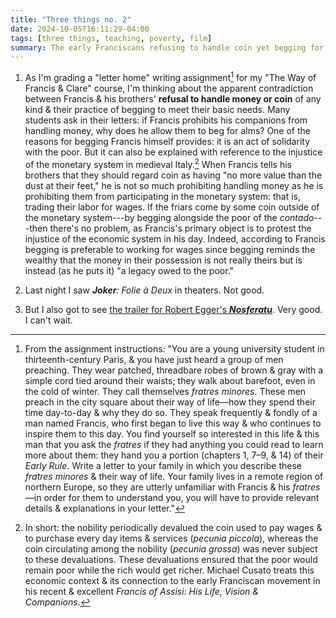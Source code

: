 ```yaml
---
title: "Three things no. 2"
date: 2024-10-05T16:11:29-04:00
tags: [three things, teaching, poverty, film]
summary: The early Franciscans refusing to handle coin yet begging for alms, the new Joker movie, & the new Nosferatu trailer.
---
```


1. As I'm grading a "letter home" writing assignment[^1] for my "The Way of Francis & Clare" course, I'm thinking about the apparent contradiction between Francis & his brothers' **refusal to handle money or coin** of any kind & their practice of begging to meet their basic needs. Many students ask in their letters: if Francis prohibits his companions from handling money, why does he allow them to beg for alms? One of the reasons for begging Francis himself provides: it is an act of solidarity with the poor. But it can also be explained with reference to the injustice of the monetary system in medieval Italy.[^2] When Francis tells his brothers that they should regard coin as having "no more value than the dust at their feet," he is not so much prohibiting handling money as he is prohibiting them from participating in the monetary system: that is, trading their labor for wages. If the friars come by some coin outside of the monetary system---by begging alongside the poor of the *contado*---then there's no problem, as Francis's primary object is to protest the injustice of the economic system in his day. Indeed, according to Francis begging is preferable to working for wages since begging reminds the wealthy that the money in their possession is not really theirs but is instead (as he puts it) "a legacy owed to the poor."

    [^1]: From the assignment instructions: "You are a young university student in thirteenth-century Paris, & you have just heard a group of men preaching. They wear patched, threadbare robes of brown & gray with a simple cord tied around their waists; they walk about barefoot, even in the cold of winter. They call themselves *fratres minores*. These men preach in the city square about their way of life—how they spend their time day-to-day & why they do so. They speak frequently & fondly of a man named Francis, who first began to live this way & who continues to inspire them to this day. You find yourself so interested in this life & this man that you ask the *fratres* if they had anything you could read to learn more about them: they hand you a portion (chapters 1, 7–9, & 14) of their *Early Rule*. Write a letter to your family in which you describe these *fratres minores* & their way of life. Your family lives in a remote region of northern Europe, so they are utterly unfamiliar with Francis & his *fratres*—in order for them to understand you, you will have to provide relevant details & explanations in your letter."
    [^2]: In short: the nobility periodically devalued the coin used to pay wages & to purchase every day items & services (*pecunia piccola*), whereas the coin circulating among the nobility (*pecunia grossa*) was never subject to these devaluations. These devaluations ensured that the poor would remain poor while the rich would get richer. Michael Cusato treats this economic context & its connection to the early Franciscan movement in his recent & excellent *Francis of Assisi: His Life, Vision & Companions*.

2. Last night I saw ***Joker**: Folie à Deux* in theaters. Not good.

3. But I also got to see [the trailer for Robert Egger's ***Nosferatu***](https://www.youtube.com/watch?v=nulvWqYUM8k). Very good. I can't wait.
